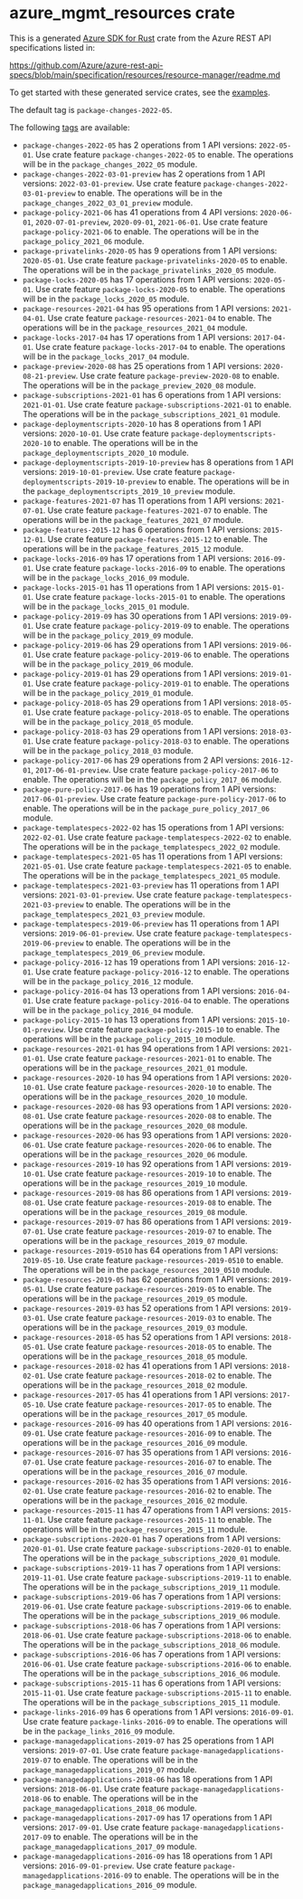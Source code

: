 # azure_mgmt_resources crate

This is a generated [Azure SDK for Rust](https://github.com/Azure/azure-sdk-for-rust) crate from the Azure REST API specifications listed in:

https://github.com/Azure/azure-rest-api-specs/blob/main/specification/resources/resource-manager/readme.md

To get started with these generated service crates, see the [examples](https://github.com/Azure/azure-sdk-for-rust/blob/main/services/README.md#examples).

The default tag is `package-changes-2022-05`.

The following [tags](https://github.com/Azure/azure-sdk-for-rust/blob/main/services/tags.md) are available:

- `package-changes-2022-05` has 2 operations from 1 API versions: `2022-05-01`. Use crate feature `package-changes-2022-05` to enable. The operations will be in the `package_changes_2022_05` module.
- `package-changes-2022-03-01-preview` has 2 operations from 1 API versions: `2022-03-01-preview`. Use crate feature `package-changes-2022-03-01-preview` to enable. The operations will be in the `package_changes_2022_03_01_preview` module.
- `package-policy-2021-06` has 41 operations from 4 API versions: `2020-06-01`, `2020-07-01-preview`, `2020-09-01`, `2021-06-01`. Use crate feature `package-policy-2021-06` to enable. The operations will be in the `package_policy_2021_06` module.
- `package-privatelinks-2020-05` has 9 operations from 1 API versions: `2020-05-01`. Use crate feature `package-privatelinks-2020-05` to enable. The operations will be in the `package_privatelinks_2020_05` module.
- `package-locks-2020-05` has 17 operations from 1 API versions: `2020-05-01`. Use crate feature `package-locks-2020-05` to enable. The operations will be in the `package_locks_2020_05` module.
- `package-resources-2021-04` has 95 operations from 1 API versions: `2021-04-01`. Use crate feature `package-resources-2021-04` to enable. The operations will be in the `package_resources_2021_04` module.
- `package-locks-2017-04` has 17 operations from 1 API versions: `2017-04-01`. Use crate feature `package-locks-2017-04` to enable. The operations will be in the `package_locks_2017_04` module.
- `package-preview-2020-08` has 25 operations from 1 API versions: `2020-08-21-preview`. Use crate feature `package-preview-2020-08` to enable. The operations will be in the `package_preview_2020_08` module.
- `package-subscriptions-2021-01` has 6 operations from 1 API versions: `2021-01-01`. Use crate feature `package-subscriptions-2021-01` to enable. The operations will be in the `package_subscriptions_2021_01` module.
- `package-deploymentscripts-2020-10` has 8 operations from 1 API versions: `2020-10-01`. Use crate feature `package-deploymentscripts-2020-10` to enable. The operations will be in the `package_deploymentscripts_2020_10` module.
- `package-deploymentscripts-2019-10-preview` has 8 operations from 1 API versions: `2019-10-01-preview`. Use crate feature `package-deploymentscripts-2019-10-preview` to enable. The operations will be in the `package_deploymentscripts_2019_10_preview` module.
- `package-features-2021-07` has 11 operations from 1 API versions: `2021-07-01`. Use crate feature `package-features-2021-07` to enable. The operations will be in the `package_features_2021_07` module.
- `package-features-2015-12` has 6 operations from 1 API versions: `2015-12-01`. Use crate feature `package-features-2015-12` to enable. The operations will be in the `package_features_2015_12` module.
- `package-locks-2016-09` has 17 operations from 1 API versions: `2016-09-01`. Use crate feature `package-locks-2016-09` to enable. The operations will be in the `package_locks_2016_09` module.
- `package-locks-2015-01` has 11 operations from 1 API versions: `2015-01-01`. Use crate feature `package-locks-2015-01` to enable. The operations will be in the `package_locks_2015_01` module.
- `package-policy-2019-09` has 30 operations from 1 API versions: `2019-09-01`. Use crate feature `package-policy-2019-09` to enable. The operations will be in the `package_policy_2019_09` module.
- `package-policy-2019-06` has 29 operations from 1 API versions: `2019-06-01`. Use crate feature `package-policy-2019-06` to enable. The operations will be in the `package_policy_2019_06` module.
- `package-policy-2019-01` has 29 operations from 1 API versions: `2019-01-01`. Use crate feature `package-policy-2019-01` to enable. The operations will be in the `package_policy_2019_01` module.
- `package-policy-2018-05` has 29 operations from 1 API versions: `2018-05-01`. Use crate feature `package-policy-2018-05` to enable. The operations will be in the `package_policy_2018_05` module.
- `package-policy-2018-03` has 29 operations from 1 API versions: `2018-03-01`. Use crate feature `package-policy-2018-03` to enable. The operations will be in the `package_policy_2018_03` module.
- `package-policy-2017-06` has 29 operations from 2 API versions: `2016-12-01`, `2017-06-01-preview`. Use crate feature `package-policy-2017-06` to enable. The operations will be in the `package_policy_2017_06` module.
- `package-pure-policy-2017-06` has 19 operations from 1 API versions: `2017-06-01-preview`. Use crate feature `package-pure-policy-2017-06` to enable. The operations will be in the `package_pure_policy_2017_06` module.
- `package-templatespecs-2022-02` has 15 operations from 1 API versions: `2022-02-01`. Use crate feature `package-templatespecs-2022-02` to enable. The operations will be in the `package_templatespecs_2022_02` module.
- `package-templatespecs-2021-05` has 11 operations from 1 API versions: `2021-05-01`. Use crate feature `package-templatespecs-2021-05` to enable. The operations will be in the `package_templatespecs_2021_05` module.
- `package-templatespecs-2021-03-preview` has 11 operations from 1 API versions: `2021-03-01-preview`. Use crate feature `package-templatespecs-2021-03-preview` to enable. The operations will be in the `package_templatespecs_2021_03_preview` module.
- `package-templatespecs-2019-06-preview` has 11 operations from 1 API versions: `2019-06-01-preview`. Use crate feature `package-templatespecs-2019-06-preview` to enable. The operations will be in the `package_templatespecs_2019_06_preview` module.
- `package-policy-2016-12` has 19 operations from 1 API versions: `2016-12-01`. Use crate feature `package-policy-2016-12` to enable. The operations will be in the `package_policy_2016_12` module.
- `package-policy-2016-04` has 13 operations from 1 API versions: `2016-04-01`. Use crate feature `package-policy-2016-04` to enable. The operations will be in the `package_policy_2016_04` module.
- `package-policy-2015-10` has 13 operations from 1 API versions: `2015-10-01-preview`. Use crate feature `package-policy-2015-10` to enable. The operations will be in the `package_policy_2015_10` module.
- `package-resources-2021-01` has 94 operations from 1 API versions: `2021-01-01`. Use crate feature `package-resources-2021-01` to enable. The operations will be in the `package_resources_2021_01` module.
- `package-resources-2020-10` has 94 operations from 1 API versions: `2020-10-01`. Use crate feature `package-resources-2020-10` to enable. The operations will be in the `package_resources_2020_10` module.
- `package-resources-2020-08` has 93 operations from 1 API versions: `2020-08-01`. Use crate feature `package-resources-2020-08` to enable. The operations will be in the `package_resources_2020_08` module.
- `package-resources-2020-06` has 93 operations from 1 API versions: `2020-06-01`. Use crate feature `package-resources-2020-06` to enable. The operations will be in the `package_resources_2020_06` module.
- `package-resources-2019-10` has 92 operations from 1 API versions: `2019-10-01`. Use crate feature `package-resources-2019-10` to enable. The operations will be in the `package_resources_2019_10` module.
- `package-resources-2019-08` has 86 operations from 1 API versions: `2019-08-01`. Use crate feature `package-resources-2019-08` to enable. The operations will be in the `package_resources_2019_08` module.
- `package-resources-2019-07` has 86 operations from 1 API versions: `2019-07-01`. Use crate feature `package-resources-2019-07` to enable. The operations will be in the `package_resources_2019_07` module.
- `package-resources-2019-0510` has 64 operations from 1 API versions: `2019-05-10`. Use crate feature `package-resources-2019-0510` to enable. The operations will be in the `package_resources_2019_0510` module.
- `package-resources-2019-05` has 62 operations from 1 API versions: `2019-05-01`. Use crate feature `package-resources-2019-05` to enable. The operations will be in the `package_resources_2019_05` module.
- `package-resources-2019-03` has 52 operations from 1 API versions: `2019-03-01`. Use crate feature `package-resources-2019-03` to enable. The operations will be in the `package_resources_2019_03` module.
- `package-resources-2018-05` has 52 operations from 1 API versions: `2018-05-01`. Use crate feature `package-resources-2018-05` to enable. The operations will be in the `package_resources_2018_05` module.
- `package-resources-2018-02` has 41 operations from 1 API versions: `2018-02-01`. Use crate feature `package-resources-2018-02` to enable. The operations will be in the `package_resources_2018_02` module.
- `package-resources-2017-05` has 41 operations from 1 API versions: `2017-05-10`. Use crate feature `package-resources-2017-05` to enable. The operations will be in the `package_resources_2017_05` module.
- `package-resources-2016-09` has 40 operations from 1 API versions: `2016-09-01`. Use crate feature `package-resources-2016-09` to enable. The operations will be in the `package_resources_2016_09` module.
- `package-resources-2016-07` has 35 operations from 1 API versions: `2016-07-01`. Use crate feature `package-resources-2016-07` to enable. The operations will be in the `package_resources_2016_07` module.
- `package-resources-2016-02` has 35 operations from 1 API versions: `2016-02-01`. Use crate feature `package-resources-2016-02` to enable. The operations will be in the `package_resources_2016_02` module.
- `package-resources-2015-11` has 47 operations from 1 API versions: `2015-11-01`. Use crate feature `package-resources-2015-11` to enable. The operations will be in the `package_resources_2015_11` module.
- `package-subscriptions-2020-01` has 7 operations from 1 API versions: `2020-01-01`. Use crate feature `package-subscriptions-2020-01` to enable. The operations will be in the `package_subscriptions_2020_01` module.
- `package-subscriptions-2019-11` has 7 operations from 1 API versions: `2019-11-01`. Use crate feature `package-subscriptions-2019-11` to enable. The operations will be in the `package_subscriptions_2019_11` module.
- `package-subscriptions-2019-06` has 7 operations from 1 API versions: `2019-06-01`. Use crate feature `package-subscriptions-2019-06` to enable. The operations will be in the `package_subscriptions_2019_06` module.
- `package-subscriptions-2018-06` has 7 operations from 1 API versions: `2018-06-01`. Use crate feature `package-subscriptions-2018-06` to enable. The operations will be in the `package_subscriptions_2018_06` module.
- `package-subscriptions-2016-06` has 7 operations from 1 API versions: `2016-06-01`. Use crate feature `package-subscriptions-2016-06` to enable. The operations will be in the `package_subscriptions_2016_06` module.
- `package-subscriptions-2015-11` has 6 operations from 1 API versions: `2015-11-01`. Use crate feature `package-subscriptions-2015-11` to enable. The operations will be in the `package_subscriptions_2015_11` module.
- `package-links-2016-09` has 6 operations from 1 API versions: `2016-09-01`. Use crate feature `package-links-2016-09` to enable. The operations will be in the `package_links_2016_09` module.
- `package-managedapplications-2019-07` has 25 operations from 1 API versions: `2019-07-01`. Use crate feature `package-managedapplications-2019-07` to enable. The operations will be in the `package_managedapplications_2019_07` module.
- `package-managedapplications-2018-06` has 18 operations from 1 API versions: `2018-06-01`. Use crate feature `package-managedapplications-2018-06` to enable. The operations will be in the `package_managedapplications_2018_06` module.
- `package-managedapplications-2017-09` has 17 operations from 1 API versions: `2017-09-01`. Use crate feature `package-managedapplications-2017-09` to enable. The operations will be in the `package_managedapplications_2017_09` module.
- `package-managedapplications-2016-09` has 18 operations from 1 API versions: `2016-09-01-preview`. Use crate feature `package-managedapplications-2016-09` to enable. The operations will be in the `package_managedapplications_2016_09` module.